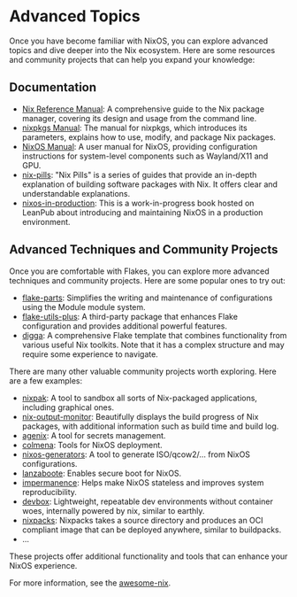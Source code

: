 # Advanced Topics

Once you have become familiar with NixOS, you can explore advanced topics and dive deeper into the Nix ecosystem. Here are some resources and community projects that can help you expand your knowledge:

## Documentation

- [Nix Reference Manual](https://nixos.org/manual/nix/stable/package-management/profiles.html): A comprehensive guide to the Nix package manager, covering its design and usage from the command line.
- [nixpkgs Manual](https://nixos.org/manual/nixpkgs/unstable/): The manual for nixpkgs, which introduces its parameters, explains how to use, modify, and package Nix packages.
- [NixOS Manual](https://nixos.org/manual/nixos/unstable/): A user manual for NixOS, providing configuration instructions for system-level components such as Wayland/X11 and GPU.
- [nix-pills](https://nixos.org/guides/nix-pills): "Nix Pills" is a series of guides that provide an in-depth explanation of building software packages with Nix. It offers clear and understandable explanations.
- [nixos-in-production](https://github.com/Gabriella439/nixos-in-production): This is a work-in-progress book hosted on LeanPub about introducing and maintaining NixOS in a production environment.

## Advanced Techniques and Community Projects

Once you are comfortable with Flakes, you can explore more advanced techniques and community projects. Here are some popular ones to try out:

- [flake-parts](https://github.com/hercules-ci/flake-parts): Simplifies the writing and maintenance of configurations using the Module module system.
- [flake-utils-plus](https://github.com/gytis-ivaskevicius/flake-utils-plus): A third-party package that enhances Flake configuration and provides additional powerful features.
- [digga](https://github.com/divnix/digga): A comprehensive Flake template that combines functionality from various useful Nix toolkits. Note that it has a complex structure and may require some experience to navigate.

There are many other valuable community projects worth exploring. Here are a few examples:

- [nixpak](https://github.com/nixpak/nixpak): A tool to sandbox all sorts of Nix-packaged applications, including graphical ones.
- [nix-output-monitor](https://github.com/maralorn/nix-output-monitor): Beautifully displays the build progress of Nix packages, with additional information such as build time and build log.
- [agenix](https://github.com/ryantm/agenix): A tool for secrets management.
- [colmena](https://github.com/zhaofengli/colmena): Tools for NixOS deployment.
- [nixos-generators](https://github.com/nix-community/nixos-generators): A tool to generate ISO/qcow2/... from NixOS configurations.
- [lanzaboote](https://github.com/nix-community/lanzaboote): Enables secure boot for NixOS.
- [impermanence](https://github.com/nix-community/impermanence): Helps make NixOS stateless and improves system reproducibility.
- [devbox](https://github.com/jetpack-io/devbox): Lightweight, repeatable dev environments without container woes, internally powered by nix, similar to earthly.
- [nixpacks](https://github.com/railwayapp/nixpacks): Nixpacks takes a source directory and produces an OCI compliant image that can be deployed anywhere, similar to buildpacks.
- ...

These projects offer additional functionality and tools that can enhance your NixOS experience.

For more information, see the [awesome-nix](https://github.com/nix-community/).
